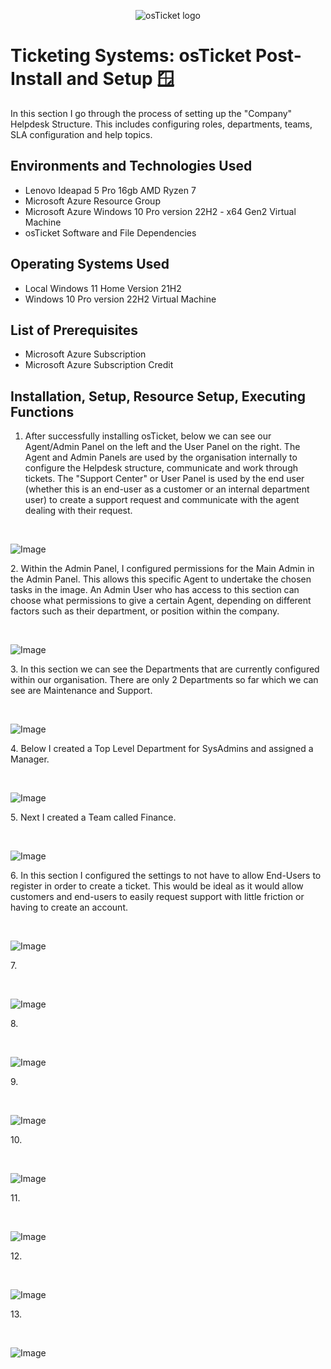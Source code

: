 <p align="center">
<img src="https://i.imgur.com/Clzj7Xs.png" alt="osTicket logo"/>
</p>

<h1>Ticketing Systems: osTicket Post-Install and Setup 🪟</h1>
In this section I go through the process of setting up the "Company" Helpdesk Structure. This includes configuring roles, departments, teams, SLA configuration and help topics.
<h2>Environments and Technologies Used</h2>

- Lenovo Ideapad 5 Pro 16gb AMD Ryzen 7
- Microsoft Azure Resource Group
- Microsoft Azure Windows 10 Pro version 22H2 - x64 Gen2 Virtual Machine
- osTicket Software and File Dependencies

<h2>Operating Systems Used </h2>

- Local Windows 11 Home Version 21H2</b>
- Windows 10 Pro version 22H2 Virtual Machine
  
<h2>List of Prerequisites</h2>

- Microsoft Azure Subscription
- Microsoft Azure Subscription Credit 

<h2>Installation, Setup, Resource Setup, Executing Functions</h2>

1. After successfully installing osTicket, below we can see our Agent/Admin Panel on the left and the User Panel on the right. The Agent and Admin Panels are used by the organisation internally to configure the Helpdesk structure, communicate and work through tickets. The "Support Center" or User Panel is used by the end user (whether this is an end-user as a customer or an internal department user) to create a support request and communicate with the agent dealing with their request.
</p>
<br />

<p>
<img src="https://imgur.com/pcdKKpB.png" alt="Image"/>
</p>
<p>
2. Within the Admin Panel, I configured permissions for the Main Admin in the Admin Panel. This allows this specific Agent to undertake the chosen tasks in the image. An Admin User who has access to this section can choose what permissions to give a certain Agent, depending on different factors such as their department, or position within the company. 
</p>
<br />

<p>
<img src="https://imgur.com/FEUltAL.png" alt="Image"/>
</p>
<p>
3. In this section we can see the Departments that are currently configured within our organisation. There are only 2 Departments so far which we can see are Maintenance and Support.
</p>
<br />

<p>
<img src="https://imgur.com/8V2Wn5n.png" alt="Image"/>
</p>
<p>
4. Below I created a Top Level Department for SysAdmins and assigned a Manager.
</p>
<br />

<p>
<img src="https://imgur.com/loJRTQo.png" alt="Image"/>
</p>
<p>
5. Next I created a Team called Finance.
</p>
<br />

<p>
<img src="https://imgur.com/TUzWyCl.png" alt="Image"/>
</p>
<p>
6. In this section I configured the settings to not have to allow End-Users to register in order to create a ticket. This would be ideal as it would allow customers and end-users to easily request support with little friction or having to create an account.
</p>
<br />

<p>
<img src="https://imgur.com/XC5fISn.png" alt="Image"/>
</p>
<p>
7. 
</p>
<br />

<p>
<img src="https://imgur.com/MaY2FqO.png" alt="Image"/>
</p>
<p>
8. 
</p>
<br />

<p>
<img src="https://imgur.com/icRncWi.png" alt="Image"/>
</p>
<p>
9. 
</p>
<br />

<p>
<img src="https://imgur.com/yziscbe.png" alt="Image"/>
</p>
<p>
10. 
</p>
<br />

<p>
<img src="https://imgur.com/o9qpN5G.png" alt="Image"/>
</p>
<p>
11. 
</p>
<br />

<p>
<img src="https://imgur.com/yNEdnzi.png" alt="Image"/>
</p>
<p>
12. 
</p>
<br />

<p>
<img src="https://imgur.com/bdP5hBg.png" alt="Image"/>
</p>
<p>
13. 
</p>
<br />

<p>
<img src="https://imgur.com/1Skq7Wg.png" alt="Image"/>
</p>
<p>
